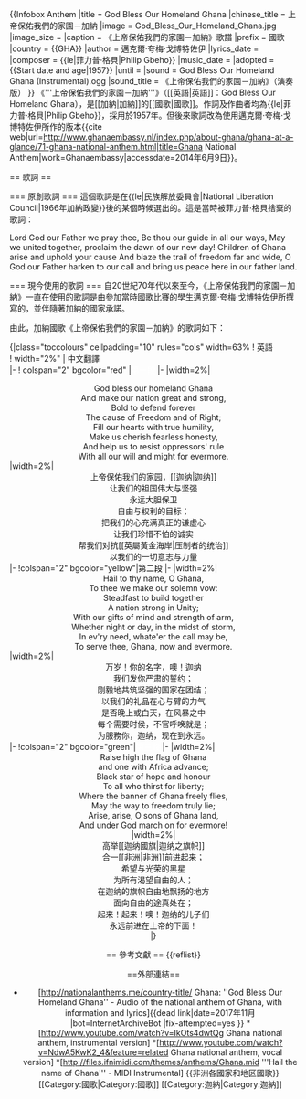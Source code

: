 {{Infobox Anthem
|title         = God Bless Our Homeland Ghana
|chinese_title = 上帝保佑我們的家園－加納
|image         = God_Bless_Our_Homeland_Ghana.jpg
|image_size    = 
|caption       = 《上帝保佑我們的家園－加納》歌譜
|prefix        = 國歌
|country       = {{GHA}}
|author        = 邁克爾·夸梅·戈博特佐伊
|lyrics_date   =
|composer      = {{le|菲力普·格貝|Philip Gbeho}}
|music_date    =
|adopted       = {{Start date and age|1957}}
|until         =
|sound         = God Bless Our Homeland Ghana (Instrumental).ogg
|sound_title   = 《上帝保佑我們的家園－加納》（演奏版）
}}
《'''上帝保佑我們的家園－加納'''》（[[英語|英語]]：God Bless Our Homeland Ghana），是[[加納|加納]]的[[國歌|國歌]]。作詞及作曲者均為{{le|菲力普·格貝|Philip Gbeho}}，採用於1957年。但後來歌詞改為使用邁克爾·夸梅·戈博特佐伊所作的版本<ref name="Ghana National Anthem">{{cite web|url=http://www.ghanaembassy.nl/index.php/about-ghana/ghana-at-a-glance/71-ghana-national-anthem.html|title=Ghana National Anthem|work=Ghanaembassy|accessdate=2014年6月9日}}</ref>。

== 歌詞 ==

=== 原創歌詞 ===
這個歌詞是在{{le|民族解放委員會|National Liberation Council|1966年加納政變}}後的某個時候選出的。這是當時被菲力普·格貝捨棄的歌詞：

<poem>
Lord God our Father we pray thee,
Be thou our guide in all our ways,
May we united together, proclaim the dawn of our new day!
Children of Ghana arise and uphold your cause
And blaze the trail of freedom far and wide,
O God our Father harken to our call 
and bring us peace here in our father land.
</poem>

=== 現今使用的歌詞 ===
自20世紀70年代以來至今，《上帝保佑我們的家園－加納》一直在使用的歌詞是由參加當時國歌比賽的學生邁克爾·夸梅·戈博特佐伊所撰寫的<ref name="Ghana National Anthem"/>，並伴隨著加納的國家承諾。

由此，加納國歌《上帝保佑我們的家園－加納》的歌詞如下<ref name="Ghana National Anthem"/>：

{|class="toccolours" cellpadding="10" rules="cols" width=63%
! 英語 <br>
! width="2%" |
中文翻譯 <br>
|-
! colspan="2" bgcolor="red" |<span style="color:White">第一段</span>
|-
|width=2%|
<center>God bless our homeland Ghana<br />
And make our nation great and strong,<br />
Bold to defend forever<br />
The cause of Freedom and of Right;<br />
Fill our hearts with true humility,<br />
Make us cherish fearless honesty,<br />
And help us to resist oppressors' rule<br />
With all our will and might for evermore.</center>
|width=2%|
<center>上帝保佑我们的家园，[[迦纳|迦纳]]<br />
让我们的祖国伟大与坚强<br />
永远大胆保卫<br />
自由与权利的目标；<br />
把我们的心充满真正的谦虚心<br />
让我们珍惜不怕的诚实<br />
帮我们对抗[[英屬黃金海岸|压制者的统治]]<br />
以我们的一切意志与力量</center>
|-
!colspan="2" bgcolor="yellow"|<span style="color:Black">第二段</span>
|-
|width=2%|
<center>Hail to thy name, O Ghana,<br />
To thee we make our solemn vow:<br />
Steadfast to build together<br />
A nation strong in Unity;<br />
With our gifts of mind and strength of arm,<br />
Whether night or day, in the midst of storm,<br />
In ev'ry need, whate'er the call may be,<br />
To serve thee, Ghana, now and evermore.</center>
|width=2%|
<center>万岁！你的名字，噢！迦纳<br />
我们发你严肃的誓约；<br />
刚毅地共筑坚强的国家在团结；<br />
以我们的礼品在心与臂的力气<br />
是否晚上或白天，在风暴之中<br />
每个需要时侯，不官呼唤就是；<br />
为服務你，迦纳，现在到永远。</center>
|-
!colspan="2" bgcolor="green"|<span style="color:White">第三段</span>
|-
|width=2%|
<center>Raise high the flag of Ghana<br />
and one with Africa advance;<br />
Black star of hope and honour<br />
To all who thirst for liberty;<br />
Where the banner of Ghana freely flies,<br />
May the way to freedom truly lie;<br />
Arise, arise, O sons of Ghana land,<br />
And under God march on for evermore!<center>
|width=2%|
<center>高举[[迦纳國旗|迦纳之旗帜]]<br />
合一[[非洲|非洲]]前进起来；<br />
希望与光荣的黑星<br />
为所有渴望自由的人；<br />
在迦纳的旗帜自由地飘扬的地方<br />
面向自由的途真处在；<br />
起来！起来！噢！迦纳的儿子们<br />
永远前进在上帝的下面！</center>
|}

== 參考文獻 ==
{{reflist}}

==外部連結==
* [http://nationalanthems.me/country-title/ Ghana: ''God Bless Our Homeland Ghana'' - Audio of the national anthem of Ghana, with information and lyrics]{{dead link|date=2017年11月 |bot=InternetArchiveBot |fix-attempted=yes }}
*[http://www.youtube.com/watch?v=IkOts4dwtQg Ghana national anthem, instrumental version]
*[http://www.youtube.com/watch?v=NdwA5KwK2_4&feature=related Ghana national anthem, vocal version]
*[http://files.ifnimidi.com/themes/anthems/Ghana.mid '''Hail the name of Ghana''' -  MIDI Instrumental]
{{非洲各國家和地区國歌}}
[[Category:國歌|Category:國歌]]
[[Category:迦納|Category:迦納]]